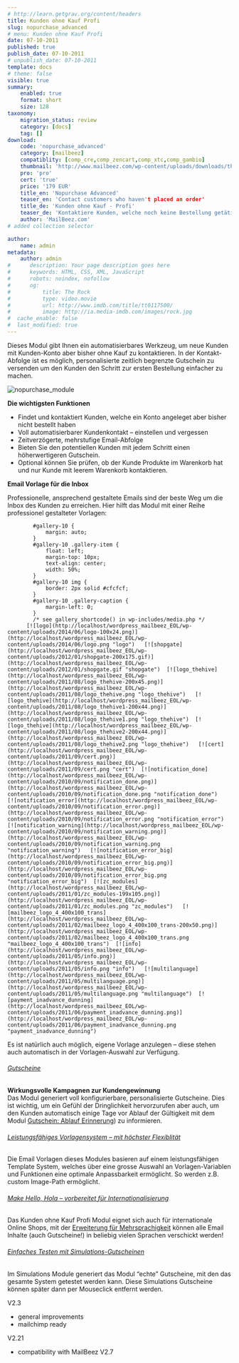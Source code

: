 ```yaml
---
# http://learn.getgrav.org/content/headers
title: Kunden ohne Kauf Profi
slug: nopurchase_advanced
# menu: Kunden ohne Kauf Profi
date: 07-10-2011
published: true
publish_date: 07-10-2011
# unpublish_date: 07-10-2011
template: docs
# theme: false
visible: true
summary:
    enabled: true
    format: short
    size: 128
taxonomy:
    migration_status: review
    category: [docs]
    tag: []
download:
    code: 'nopurchase_advanced'
    category: [mailbeez]
    compatiblity: [comp_cre,comp_zencart,comp_xtc,comp_gambio]
    thumbnail: 'http://www.mailbeez.com/wp-content/uploads/downloads/thumbnails/2011/10/icon_321.png'
    pro: 'pro'
    cert: 'true'
    price: '179 EUR'
    title_en: 'Nopurchase Advanced'
    teaser_en: 'Contact customers who haven't placed an order'
    title_de: 'Kunden ohne Kauf - Profi'
    teaser_de: 'Kontaktiere Kunden, welche noch keine Bestellung getätigt haben.'
    author: 'MailBeez.com'
# added collection selector

author:
    name: admin
metadata:
    author: admin
#      description: Your page description goes here
#      keywords: HTML, CSS, XML, JavaScript
#      robots: noindex, nofollow
#      og:
#          title: The Rock
#          type: video.movie
#          url: http://www.imdb.com/title/tt0117500/
#          image: http://ia.media-imdb.com/images/rock.jpg
#  cache_enable: false
#  last_modified: true
---
```


Dieses Modul gibt Ihnen ein automatisierbares Werkzeug, um neue Kunden mit Kunden-Konto aber bisher ohne Kauf zu kontaktieren. In der Kontakt-Abfolge ist es möglich, personalisierte zeitlich begrenzte Gutschein zu versenden um den Kunden den Schritt zur ersten Bestellung einfacher zu machen.

![](http://www.mailbeez.com/wp-content/uploads/2011/10/nopurchase_module.png "nopurchase_module")

**Die wichtigsten Funktionen**

- Findet und kontaktiert Kunden, welche ein Konto angeleget aber bisher nicht bestellt haben
- Voll automatisierbarer Kundenkontakt – einstellen und vergessen
- Zeitverzögerte, mehrstufige Email-Abfolge
- Bieten Sie den potentiellen Kunden mit jedem Schritt einen höherwertigeren Gutschein.
- Optional können Sie prüfen, ob der Kunde Produkte im Warenkorb hat und nur Kunde mit leerem Warenkorb kontaktieren.

**Email Vorlage für die Inbox**

Professionelle, ansprechend gestaltete Emails sind der beste Weg um die Inbox des Kunden zu erreichen. Hier hilft das Modul mit einer Reihe professionel gestalteter Vorlagen:

 
			#gallery-10 {
				margin: auto;
			}
			#gallery-10 .gallery-item {
				float: left;
				margin-top: 10px;
				text-align: center;
				width: 50%;
			}
			#gallery-10 img {
				border: 2px solid #cfcfcf;
			}
			#gallery-10 .gallery-caption {
				margin-left: 0;
			}
			/* see gallery_shortcode() in wp-includes/media.php */
		  [![logo](http://localhost/wordpress_mailbeez_EOL/wp-content/uploads/2014/06/logo-100x24.png)](http://localhost/wordpress_mailbeez_EOL/wp-content/uploads/2014/06/logo.png "logo")   [![shopgate](http://localhost/wordpress_mailbeez_EOL/wp-content/uploads/2012/01/shopgate-200x175.gif)](http://localhost/wordpress_mailbeez_EOL/wp-content/uploads/2012/01/shopgate.gif "shopgate")  [![logo_thehive](http://localhost/wordpress_mailbeez_EOL/wp-content/uploads/2011/08/logo_thehive-200x45.png)](http://localhost/wordpress_mailbeez_EOL/wp-content/uploads/2011/08/logo_thehive.png "logo_thehive")   [![logo_thehive](http://localhost/wordpress_mailbeez_EOL/wp-content/uploads/2011/08/logo_thehive1-200x44.png)](http://localhost/wordpress_mailbeez_EOL/wp-content/uploads/2011/08/logo_thehive1.png "logo_thehive")  [![logo_thehive](http://localhost/wordpress_mailbeez_EOL/wp-content/uploads/2011/08/logo_thehive2-200x44.png)](http://localhost/wordpress_mailbeez_EOL/wp-content/uploads/2011/08/logo_thehive2.png "logo_thehive")   [![cert](http://localhost/wordpress_mailbeez_EOL/wp-content/uploads/2011/09/cert.png)](http://localhost/wordpress_mailbeez_EOL/wp-content/uploads/2011/09/cert.png "cert")  [![notification_done](http://localhost/wordpress_mailbeez_EOL/wp-content/uploads/2010/09/notification_done.png)](http://localhost/wordpress_mailbeez_EOL/wp-content/uploads/2010/09/notification_done.png "notification_done")   [![notification_error](http://localhost/wordpress_mailbeez_EOL/wp-content/uploads/2010/09/notification_error.png)](http://localhost/wordpress_mailbeez_EOL/wp-content/uploads/2010/09/notification_error.png "notification_error")  [![notification_warning](http://localhost/wordpress_mailbeez_EOL/wp-content/uploads/2010/09/notification_warning.png)](http://localhost/wordpress_mailbeez_EOL/wp-content/uploads/2010/09/notification_warning.png "notification_warning")   [![notification_error_big](http://localhost/wordpress_mailbeez_EOL/wp-content/uploads/2010/09/notification_error_big.png)](http://localhost/wordpress_mailbeez_EOL/wp-content/uploads/2010/09/notification_error_big.png "notification_error_big")  [![zc_modules](http://localhost/wordpress_mailbeez_EOL/wp-content/uploads/2011/01/zc_modules-199x105.png)](http://localhost/wordpress_mailbeez_EOL/wp-content/uploads/2011/01/zc_modules.png "zc_modules")   [![mailbeez_logo_4_400x100_trans](http://localhost/wordpress_mailbeez_EOL/wp-content/uploads/2011/02/mailbeez_logo_4_400x100_trans-200x50.png)](http://localhost/wordpress_mailbeez_EOL/wp-content/uploads/2011/02/mailbeez_logo_4_400x100_trans.png "mailbeez_logo_4_400x100_trans")  [![info](http://localhost/wordpress_mailbeez_EOL/wp-content/uploads/2011/05/info.png)](http://localhost/wordpress_mailbeez_EOL/wp-content/uploads/2011/05/info.png "info")   [![multilanguage](http://localhost/wordpress_mailbeez_EOL/wp-content/uploads/2011/05/multilanguage.png)](http://localhost/wordpress_mailbeez_EOL/wp-content/uploads/2011/05/multilanguage.png "multilanguage")  [![payment_inadvance_dunning](http://localhost/wordpress_mailbeez_EOL/wp-content/uploads/2011/06/payment_inadvance_dunning.png)](http://localhost/wordpress_mailbeez_EOL/wp-content/uploads/2011/06/payment_inadvance_dunning.png "payment_inadvance_dunning") 

Es ist natürlich auch möglich, eigene Vorlage anzulegen – diese stehen auch automatisch in der Vorlagen-Auswahl zur Verfügung.

###### [Gutscheine](#)

 **Wirkungsvolle Kampagnen zur Kundengewinnung**  
 Das Modul generiert voll konfigurierbare, personalisierte Gutscheine. Dies ist wichtig, um ein Gefühl der Dringlichkeit hervorzurufen aber auch, um den Kunden automatisch einige Tage vor Ablauf der Gültigkeit mit dem Modul [Gutschein: Ablauf Erinnerung](http://www.mailbeez.de/dokumentation/mailbeez/coupon_expire/ "Coupon: Send Coupon Expiry Reminder")) zu informieren.

 

 

###### [Leistungsfähiges Vorlagensystem – mit höchster Flexiblität](#)

Die Email Vorlagen dieses Modules basieren auf einem leistungsfähigen Template System, welches über eine grosse Auswahl an Vorlagen-Variablen und Funktionen eine optimale Anpassbarkeit ermöglicht. So werden z.B. custom Image-Path ermöglicht.



 

 

###### [Make Hello, Hola – vorbereitet für Internationalisierung](#)

Das Kunden ohne Kauf Profi Modul eignet sich auch für internationale Online Shops, mit der [Erweiterung für Mehrsprachigkeit](http://www.mailbeez.com/documentation/configbeez/config_tmplmngr_lng/ "Multilanguage Template Manager") können alle Email Inhalte (auch Gutscheine!) in beliebig vielen Sprachen verschickt werden!

 

 

 

###### [Einfaches Testen mit Simulations-Gutscheinen](#)

 Im Simulations Module generiert das Modul “echte” Gutscheine, mit den das gesamte System getestet werden kann. Diese Simulations Gutscheine können später dann per Mouseclick entfernt werden. 

 

 
V2.3
- general improvements
- mailchimp ready

V2.21
- compatibility with MailBeez V2.7